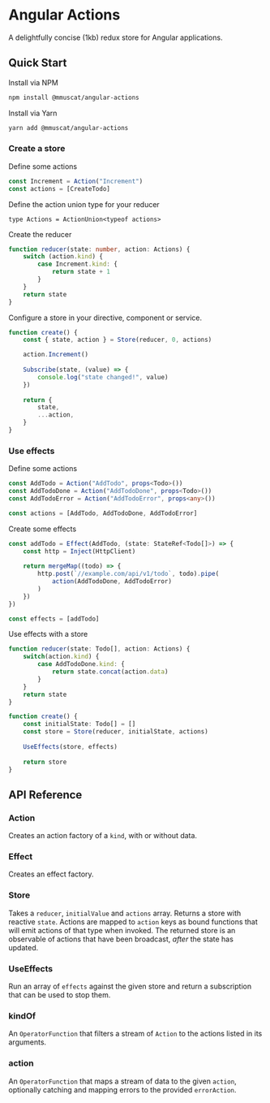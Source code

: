# Angular Actions

A delightfully concise (1kb) redux store for Angular applications.

## Quick Start

Install via NPM

```bash
npm install @mmuscat/angular-actions
```

Install via Yarn

```bash
yarn add @mmuscat/angular-actions
```

### Create a store

Define some actions

```ts
const Increment = Action("Increment")
const actions = [CreateTodo]
```

Define the action union type for your reducer

```
type Actions = ActionUnion<typeof actions>
```

Create the reducer

```ts
function reducer(state: number, action: Actions) {
    switch (action.kind) {
        case Increment.kind: {
            return state + 1
        }
    }
    return state
}
```

Configure a store in your directive, component or service.

```ts
function create() {
    const { state, action } = Store(reducer, 0, actions)

    action.Increment()
    
    Subscribe(state, (value) => {
        console.log("state changed!", value)
    })
    
    return {
        state,
        ...action,
    }
}
```

### Use effects

Define some actions

```ts
const AddTodo = Action("AddTodo", props<Todo>())
const AddTodoDone = Action("AddTodoDone", props<Todo>())
const AddTodoError = Action("AddTodoError", props<any>())

const actions = [AddTodo, AddTodoDone, AddTodoError]
```

Create some effects

```ts
const addTodo = Effect(AddTodo, (state: StateRef<Todo[]>) => {
    const http = Inject(HttpClient)
    
    return mergeMap((todo) => {
        http.post(`//example.com/api/v1/todo`, todo).pipe(
            action(AddTodoDone, AddTodoError)        
        )
    })
})

const effects = [addTodo]
```

Use effects with a store

```ts
function reducer(state: Todo[], action: Actions) {
    switch(action.kind) {
        case AddTodoDone.kind: {
            return state.concat(action.data)
        }
    }
    return state
}

function create() {
    const initialState: Todo[] = []
    const store = Store(reducer, initialState, actions)
    
    UseEffects(store, effects)
    
    return store
}

```

## API Reference

### Action

Creates an action factory of a `kind`, with or without data.

### Effect

Creates an effect factory.

### Store

Takes a `reducer`, `initialValue` and `actions` array. Returns a store
with reactive `state`. Actions are mapped to `action` keys as bound
functions that will emit actions of that type when invoked. The
returned store is an observable of actions that have been broadcast,
*after* the state has updated.

### UseEffects

Run an array of `effects` against the given store and return a subscription
that can be used to stop them.

### kindOf

An `OperatorFunction` that filters a stream of `Action` to the
actions listed in its arguments.

### action

An `OperatorFunction` that maps a stream of data to the given `action`,
optionally catching and mapping errors to the provided `errorAction`. 